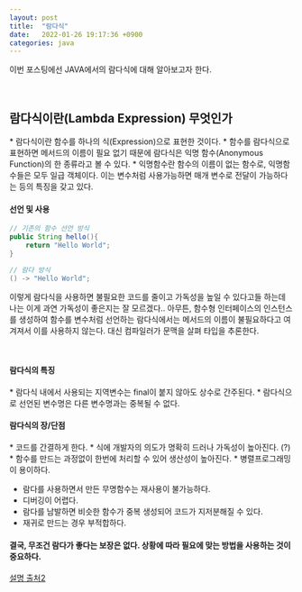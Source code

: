```yaml
---
layout: post
title:  "람다식"
date:   2022-01-26 19:17:36 +0900
categories: java
---
```

이번 포스팅에선 JAVA에서의 람다식에 대해 알아보고자 한다.


<br>
<h2>람다식이란(Lambda Expression) 무엇인가</h2>
* 람다식이란 함수를 하나의 식(Expression)으로 표현한 것이다.
* 함수를 람다식으로 표현하면 메서드의 이름이 필요 없기 때문에 람다식은 익명 함수(Anonymous Function)의 한 종류라고 볼 수 있다.
* 익명함수란 함수의 이름이 없는 함수로, 익명함수들은 모두 일급 객체이다. 이는 변수처럼 사용가능하면 매개 변수로 전달이 가능하다는 등의 특징을 갖고 있다.


<br>
<h4>선언 및 사용</h4>

```java
// 기존의 함수 선언 방식
public String hello(){
    return "Hello World";
}

// 람다 방식
() -> "Hello World";
```
이렇게 람다식을 사용하면 불필요한 코드를 줄이고 가독성을 높일 수 있다고들 하는데 나는 이게 과연 가독성이 좋은지는 잘 모르겠다.. 아무튼, 함수형 인터페이스의 인스턴스를 생성하여 함수를 변수처럼 선언하는 람다식에서는 메서드의 이름이 불필요하다고 여겨져서 이를 사용하지 않는다. 대신 컴파일러가 문맥을 살펴 타입을 추론한다.
 
<br>
<h4>람다식의 특징</h4>
* 람다식 내에서 사용되는 지역변수는 final이 붙지 않아도 상수로 간주된다.
* 람다식으로 선언된 변수명은 다른 변수명과는 중복될 수 없다.


<br>
<h4>람다식의 장/단점</h4>
* 코드를 간결하게 한다.
* 식에 개발자의 의도가 명확히 드러나 가독성이 높아진다. (?)
* 함수를 만드는 과정없이 한번에 처리할 수 있어 생산성이 높아진다.
* 병렬프로그래밍이 용이하다.

* 람다를 사용하면서 만든 무명함수는 재사용이 불가능하다.
* 디버깅이 어렵다.
* 람다를 남발하면 비슷한 함수가 중복 생성되어 코드가 지저분해질 수 있다.
* 재귀로 만드는 경우 부적합하다.

<h4>결국, 무조건 람다가 좋다는 보장은 없다. 상황에 따라 필요에 맞는 방법을 사용하는 것이 중요하다.</h4>



[설명 출처2][설명2]<br>

[설명2]: https://khj93.tistory.com/entry/JAVA-%EB%9E%8C%EB%8B%A4%EC%8B%9DRambda%EB%9E%80-%EB%AC%B4%EC%97%87%EC%9D%B4%EA%B3%A0-%EC%82%AC%EC%9A%A9%EB%B2%95